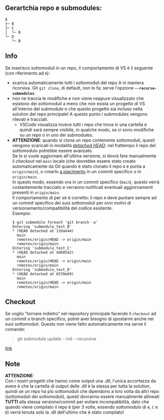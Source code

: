 ## Gerartchia repo e submodules:
```
A
├─ B
├─ C
│  └─ B
└─ D
   └─ B
```

## Info
Se inserisco sottomoduli in un repo, il comportamento di VS è il seguente (con riferimento ad `A`):
* scarica automaticamente tutti i sottomoduli del repo A in maniera ricorsiva. Git `git clone`, di default, non lo fa; serve l'opzione **`--recurse-submodules`**.
* non ne traccia le modifiche e non viene neppure visualizzato che esistono dei sottomoduli a meno che non esista un progetto di VS all'interno del submodule e che questo progetto sia incluso nella solution del repo principale! A questo punto i submodules vengono rilevati e tracciati.
  * VSCode visualizza invece tutti i repo che trova in una cartella e quindi sarà sempre visibile, in qualche modo, se ci sono modifiche su un repo o in uno dei submodules.
* **ATTENZIONE**: quando si clona un repo contenente sottomoduli, questi vengono scaricati in modalità [_detached HEAD_](https://github.com/gitextensions/gitextensions/issues/10794): nel frattempo il repo del sottomodulo potrebbe essere avanzato.   
Se lo si vuole aggiornare all'ultima versione, si dovrà fare manualmente il _checkout_ nel `main` locale (che dovrebbe essere stato creato automaticamente da Git quando è stato clonato il repo `A` e punta a `origin/main`), o crearlo [a piacimento](https://stackoverflow.com/questions/10914022/how-do-i-check-out-a-specific-version-of-a-submodule-using-git-submodule) in un commit specifico o in `origin/main`.  
In questo modo, essendo ora in un commit specifico (`main`), questo verrà costantemente tracciato e verranno notificati eventuali aggiornamenti presenti in `origin/main`.  
Il comportamento di per sè è corretto: il repo `A` deve puntare sempre ad un commit specifico dei suoi sottomoduli per ovvi motivi di versionamento/compatibilità del codice esistente.  
Esempio:
  ```
  $ git submodule foreach 'git branch -a'
  Entering 'submodule_test_B'
  * (HEAD detached at 13dae44)
    main
    remotes/origin/HEAD -> origin/main
    remotes/origin/main
  Entering 'submodule_test_C'
  * (HEAD detached at 4d60542)
    main
    remotes/origin/HEAD -> origin/main
    remotes/origin/main
  Entering 'submodule_test_D'
  * (HEAD detached at 6570e69)
    main
    remotes/origin/HEAD -> origin/main
    remotes/origin/main
  ```

## Checkout
Se voglio "tornare indietro" nel repository principale facendo il `checkout` ad un commit o branch specifico, potrei aver bisogno di spostarmi anche nei suoi sottomoduli. Questo non viene fatto automaticamente ma serve il comando:

> git submodule update --init --recursive

[link](https://www.vogella.com/tutorials/GitSubmodules/article.html)

## Note
**ATTENZIONE**:  
Con i nostri progetti che hanno come output una .dll, l'unica accortezza da avere è che la cartella di output delle .dll è la stessa per tutta la _solution_, quindi se un repo ha più sottomoduli che dipendono a loro volta da altri repo (sottomoduli dei sottomoduli), questi dovranno essere manualmente allineati **TUTTI** alla stessa versione/commit per evitare incompatibilità, dato che quando viene compilato il repo `B` (per 3 volte, essendo sottomodulo di `A`, `C` e `D`) verrà tenuta solo la .dll dell'ultimo che è stato compilato!